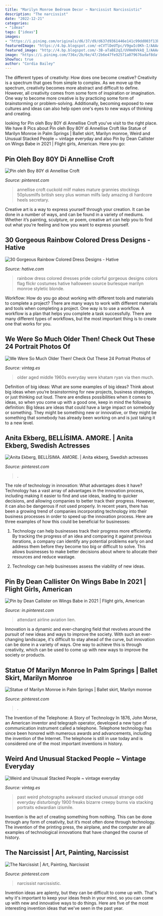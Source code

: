 ```yaml
---
title: "Marilyn Monroe Bedroom Decor ~ Narcissist Narcissistic"
description: "The narcissist"
date: "2022-12-21"
categories:
- "ideas"
tags: ["ideas"]
images:
- "https://i.pinimg.com/originals/d6/37/d9/d637d9361446e141c99dd003f13b9fb1.jpg"
featuredImage: "https://4.bp.blogspot.com/-eCVTlDeUTpc/V9gwIc0Kh-I/AAAAAAACXeE/YvITk4d7a6gcpgCDYcXMs1fGUgiZi_yigCLcB/s1600/hazil_tingley_1963.jpg"
featured_image: "http://4.bp.blogspot.com/-3B-aTaBE2qI/UVHm0VkkQ_I/AAAAAAACi2M/ESf4VQAdNus/s640/Weird+Photos+of+Stacked+People+(2).jpg"
image: "https://i.pinimg.com/736x/2b/6e/47/2b6e47fe92571a079676adaf8daf929d.jpg"
ShowToc: true
author: "Cordia Bailey"
---
```



The different types of creativity: How does one become creative?
Creativity is a spectrum that goes from simple to complex. As we move up the spectrum, creativity becomes more abstract and difficult to define. However, all creativity comes from some form of inspiration or imagination. One way to become more creative is by practicing some form of brainstorming or problem-solving. Additionally, becoming exposed to new cultures and ideas can also help open one's eyes to new ways of thinking and creating.

	

		
looking for Pin oleh Boy 80Y di Annellise Croft you've visit to the right place. We have 8 Pics about Pin oleh Boy 80Y di Annellise Croft like Statue of Marilyn Monroe in Palm Springs | Ballet skirt, Marilyn monroe, Weird and Unusual Stacked People ~ vintage everyday and also Pin by Dean Callister on Wings Babe in 2021 | Flight girls, American. Here you go:
		
    
## Pin Oleh Boy 80Y Di Annellise Croft

<img loading=lazy src="https://i.pinimg.com/736x/98/93/9d/98939d1a974bcd76fb8d09bc0695b98e.jpg" onerror="this.onerror=null;this.src='https://tse2.mm.bing.net/th?id=OIP.yzGRNhURtef8Meki1wjLZgHaLF&amp;pid=15.1';" alt="Pin oleh Boy 80Y di Annellise Croft">

_Source: pinterest.com_

>annellise croft cuckold milf makes mature grannies stockings 50plusmilfs british sexy plus woman milfs lady amazing di hardcore heels secretary. 

	

Creative art is a way to express yourself through your creation. It can be done in a number of ways, and can be found in a variety of mediums. Whether it’s painting, sculpture, or poem, creative art can help you to find out what you’re feeling and how you want to express yourself.

    
## 30 Gorgeous Rainbow Colored Dress Designs - Hative

<img loading=lazy src="https://hative.com/wp-content/uploads/2014/10/rainbow-colored-dress/18-rainbow-colored-dress-designs.jpg" onerror="this.onerror=null;this.src='https://tse3.mm.bing.net/th?id=OIP.uDCEZdm2lQ8wG_Me-bwZrAHaLG&amp;pid=15.1';" alt="30 Gorgeous Rainbow Colored Dress Designs - Hative">

_Source: hative.com_

>rainbow dress colored dresses pride colorful gorgeous designs colors flag flickr costumes hative halloween source burlesque marilyn monroe styletic blonde. 

	

Workflow: How do you go about working with different tools and materials to complete a project?
There are many ways to work with different materials and tools when completing a project. One way is to use a workflow. A workflow is a plan that helps you complete a task successfully. There are many different types of workflows, but the most important thing is to create one that works for you.

    
## We Were So Much Older Then! Check Out These 24 Portrait Photos Of

<img loading=lazy src="https://4.bp.blogspot.com/-eCVTlDeUTpc/V9gwIc0Kh-I/AAAAAAACXeE/YvITk4d7a6gcpgCDYcXMs1fGUgiZi_yigCLcB/s1600/hazil_tingley_1963.jpg" onerror="this.onerror=null;this.src='https://tse4.mm.bing.net/th?id=OIP.7F57W1_fJq9Llc0TnTsFsQHaK1&amp;pid=15.1';" alt="We Were So Much Older Then! Check Out These 24 Portrait Photos of">

_Source: vintag.es_

>older aged middle 1960s everyday were khatam ryan via then much. 

	

Definition of big ideas: What are some examples of big ideas?
Think about big ideas when you’re brainstorming for new projects, business strategies, or just thinking out loud. There are endless possibilities when it comes to ideas, so when you come up with a good one, keep in mind the following definition: 
Big Ideas are ideas that could have a large impact on somebody or something. They might be something new or innovative, or they might be something that somebody has already been working on and is just taking it to a new level.

    
## Anita Ekberg, BELLÍSIMA. AMORE. | Anita Ekberg, Swedish Actresses

<img loading=lazy src="https://i.pinimg.com/736x/86/32/35/863235627d63caa5cd5e8bbffd2f68d7.jpg" onerror="this.onerror=null;this.src='https://tse1.mm.bing.net/th?id=OIP.Cs_QlwPJpw6GDF7RpiAApwHaIp&amp;pid=15.1';" alt="Anita Ekberg, BELLÍSIMA. AMORE. | Anita ekberg, Swedish actresses">

_Source: pinterest.com_

>. 

	

The role of technology in innovation: What advantages does it have?
Technology has a vast array of advantages in the innovation process, including making it easier to find and use ideas, leading to quicker decisions, and allowing companies to better track their progress. However, it can also be dangerous if not used properly. In recent years, there has been a growing trend of companies incorporating technology into their business processes in order to speed up the innovation process. Here are three examples of how this could be beneficial for businesses: 
1) Technology can help businesses track their progress more efficiently. By tracking the progress of an idea and comparing it against previous iterations, a company can identify any potential problems early on and address them before they become too big or difficult to solve. This allows businesses to make better decisions about where to allocate their resources and reduce wastage. 

2) Technology can help businesses assess the viability of new ideas.

    
## Pin By Dean Callister On Wings Babe In 2021 | Flight Girls, American

<img loading=lazy src="https://i.pinimg.com/736x/2b/6e/47/2b6e47fe92571a079676adaf8daf929d.jpg" onerror="this.onerror=null;this.src='https://tse3.mm.bing.net/th?id=OIP.crcr7MPoIKOlunKnWGOsjwHaIw&amp;pid=15.1';" alt="Pin by Dean Callister on Wings Babe in 2021 | Flight girls, American">

_Source: in.pinterest.com_

>attendant airline aviation lien. 

	

Innovation is a dynamic and ever-changing field that revolves around the pursuit of new ideas and ways to improve the society. With such an ever-changing landscape, it's difficult to stay ahead of the curve, but innovation can be done in a variety of ways. One way to achieve this is through creativity, which can be used to come up with new ways to improve the society or products.

    
## Statue Of Marilyn Monroe In Palm Springs | Ballet Skirt, Marilyn Monroe

<img loading=lazy src="https://i.pinimg.com/originals/d6/37/d9/d637d9361446e141c99dd003f13b9fb1.jpg" onerror="this.onerror=null;this.src='https://tse3.mm.bing.net/th?id=OIP.ID7YJ9Axd-WvEFNUUoPDNAHaJ4&amp;pid=15.1';" alt="Statue of Marilyn Monroe in Palm Springs | Ballet skirt, Marilyn monroe">

_Source: pinterest.com_

>. 

	

The Invention of the Telephone: A Story of Technology
In 1876, John Morse, an American inventor and telegraph operator, developed a new type of communication instrument called a telephone. Telephone technology has since been honored with numerous awards and advancements, including the invention of the Internet. The telephone is still in use today and is considered one of the most important inventions in history.

    
## Weird And Unusual Stacked People ~ Vintage Everyday

<img loading=lazy src="http://4.bp.blogspot.com/-3B-aTaBE2qI/UVHm0VkkQ_I/AAAAAAACi2M/ESf4VQAdNus/s640/Weird+Photos+of+Stacked+People+(2).jpg" onerror="this.onerror=null;this.src='https://tse4.mm.bing.net/th?id=OIP.ZpAVUCj6R5DgbTgynImBmQAAAA&amp;pid=15.1';" alt="Weird and Unusual Stacked People ~ vintage everyday">

_Source: vintag.es_

>past weird photographs awkward stacked unusual strange odd everyday disturbingly 1900 freaks bizarre creepy burns via stacking portraits edwardian izismile. 

	

Invention is the act of creating something from nothing. This can be done through any form of creativity, but it’s most often done through technology. The invention of the printing press, the airplane, and the computer are all examples of technological innovations that have changed the course of history.

    
## The Narcissist | Art, Painting, Narcissist

<img loading=lazy src="https://i.pinimg.com/736x/d2/ca/ae/d2caae0a1a0c749a132e54825e624ba0--narcissist.jpg" onerror="this.onerror=null;this.src='https://tse3.mm.bing.net/th?id=OIP.35q69u7kJZb8nP2Md-utWQHaMY&amp;pid=15.1';" alt="The Narcissist | Art, Painting, Narcissist">

_Source: pinterest.com_

>narcissist narcissistic. 

	

Invention ideas are aplenty, but they can be difficult to come up with. That's why it's important to keep your ideas fresh in your mind, so you can come up with new and innovative ways to do things. Here are five of the most interesting invention ideas that we've seen in the past year.

